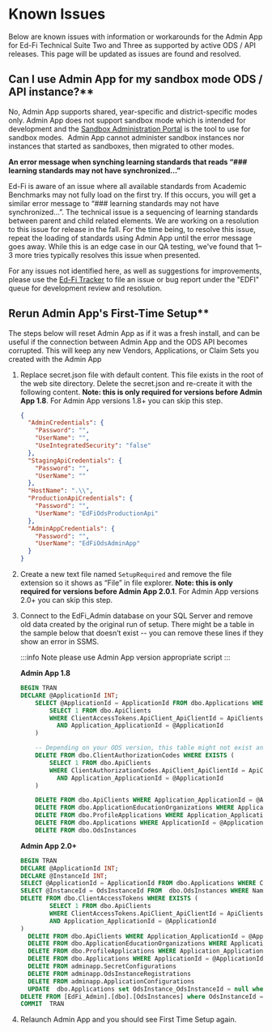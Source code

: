 # Known Issues

Below are known issues with information or workarounds for the Admin App for
Ed-Fi Technical Suite Two and Three as supported by active ODS / API releases.
This page will be updated as issues are found and resolved.

## Can I use Admin App for my sandbox mode ODS / API instance?**

No, Admin App supports shared, year-specific and district-specific modes only.
Admin App does not support sandbox mode which is intended for development and
the [Sandbox Administration
Portal](https://edfi.atlassian.net/wiki/display/ODSAPIS3V520/Using+the+Sandbox+Administration+Portal)
is the tool to use for sandbox modes.  Admin App cannot administer sandbox
instances nor instances that started as sandboxes, then migrated to other modes.

**An error message when synching learning standards that reads “### learning
standards may not have synchronized…”**

Ed-Fi is aware of an issue where all available standards from Academic
Benchmarks may not fully load on the first try. If this occurs, you will get a
similar error message to “### learning standards may not have synchronized…”.
The technical issue is a sequencing of learning standards between parent and
child related elements. We are working on a resolution to this issue for release
in the fall. For the time being, to resolve this issue, repeat the loading of
standards using Admin App until the error message goes away. While this is an
edge case in our QA testing, we've found that 1–3 more tries typically resolves
this issue when presented.

For any issues not identified here, as well as suggestions for improvements,
please use the [Ed-Fi Tracker](https://tracker.ed-fi.org) to file an issue or
bug report under the "EDFI" queue for development review and resolution.

## Rerun Admin App's First-Time Setup**

The steps below will reset Admin App as if it was a fresh install, and can be
useful if the connection between Admin App and the ODS API becomes corrupted.
This will keep any new Vendors, Applications, or Claim Sets you created with the
Admin App

1. Replace secret.json file with default content. This file exists in the root
  of the web site directory. Delete the secret.json and re-create it with the
  following content. **Note: this is only required for versions before Admin
  App 1.8**. For Admin App versions 1.8+ you can skip this step.

    ```json
    {
      "AdminCredentials": {
        "Password": "",
        "UserName": "",
        "UseIntegratedSecurity": "false"
      },
      "StagingApiCredentials": {
        "Password": "",
        "UserName": ""
      },
      "HostName": ".\\",
      "ProductionApiCredentials": {
        "Password": "",
        "UserName": "EdFiOdsProductionApi"
      },
      "AdminAppCredentials": {
        "Password": "",
        "UserName": "EdFiOdsAdminApp"
      }
    }
    ```

2. Create a new text file named `SetupRequired` and remove the file extension
  so it shows as “File” in file explorer. **Note: this is only required for
  versions before Admin App 2.0.1**. For Admin App versions 2.0+ you can skip
  this step.

3. Connect to the EdFi\_Admin database on your SQL Server and remove old data
  created by the original run of setup. There might be a table in the sample
  below that doesn’t exist -- you can remove these lines if they show an error
  in SSMS.

    :::info Note
      please use Admin App version appropriate script
    :::

    **Admin App 1.8**

    ```sql
    BEGIN TRAN
    DECLARE @ApplicationId INT;
        SELECT @ApplicationId = ApplicationId FROM dbo.Applications WHERE ApplicationName = 'Ed-Fi ODS Admin App'    DELETE FROM dbo.ClientAccessTokens WHERE EXISTS (
            SELECT 1 FROM dbo.ApiClients
            WHERE ClientAccessTokens.ApiClient_ApiClientId = ApiClients.ApiClientId
              AND Application_ApplicationId = @ApplicationId
        )

        -- Depending on your ODS version, this table might not exist and can be safely removed from the query
        DELETE FROM dbo.ClientAuthorizationCodes WHERE EXISTS (
            SELECT 1 FROM dbo.ApiClients
            WHERE ClientAuthorizationCodes.ApiClient_ApiClientId = ApiClients.ApiClientId
              AND Application_ApplicationId = @ApplicationId
        )

        DELETE FROM dbo.ApiClients WHERE Application_ApplicationId = @ApplicationId
        DELETE FROM dbo.ApplicationEducationOrganizations WHERE Application_ApplicationId = @ApplicationId
        DELETE FROM dbo.ProfileApplications WHERE Application_ApplicationId = @ApplicationId
        DELETE FROM dbo.Applications WHERE ApplicationId = @ApplicationId
        DELETE FROM dbo.OdsInstances

    ```

    **Admin App 2.0+**

    ```sql
    BEGIN TRAN
    DECLARE @ApplicationId INT;
    DECLARE @InstanceId INT;
    SELECT @ApplicationId = ApplicationId FROM dbo.Applications WHERE ClaimSetName = 'Ed-Fi ODS Admin App'
    SELECT @InstanceId = OdsInstanceId FROM  dbo.OdsInstances WHERE Name ='EdFi ODS'  --default instance name may vary
    DELETE FROM dbo.ClientAccessTokens WHERE EXISTS (
            SELECT 1 FROM dbo.ApiClients
            WHERE ClientAccessTokens.ApiClient_ApiClientId = ApiClients.ApiClientId
            AND Application_ApplicationId = @ApplicationId
    )
      DELETE FROM dbo.ApiClients WHERE Application_ApplicationId = @ApplicationId
      DELETE FROM dbo.ApplicationEducationOrganizations WHERE Application_ApplicationId = @ApplicationId
      DELETE FROM dbo.ProfileApplications WHERE Application_ApplicationId = @ApplicationId
      DELETE FROM dbo.Applications WHERE ApplicationId = @ApplicationId
      DELETE FROM adminapp.SecretConfigurations
      DELETE FROM adminapp.OdsInstanceRegistrations
      DELETE FROM adminapp.ApplicationConfigurations
      UPDATE  dbo.Applications set OdsInstance_OdsInstanceId = null where OdsInstance_OdsInstanceId = @InstanceId
    DELETE FROM [EdFi_Admin].[dbo].[OdsInstances] where OdsInstanceId = @InstanceId
    COMMIT  TRAN

    ```

4. Relaunch Admin App and you should see First Time Setup again.

